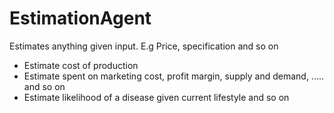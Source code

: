# EstimationAgent

 Estimates anything given input. E.g Price, specification and so on

- Estimate cost of production 
- Estimate spent on marketing cost, profit margin, supply and demand, ..... and so on
- Estimate likelihood of a disease given current lifestyle and so on